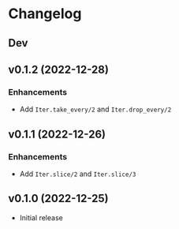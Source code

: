 # Changelog

## Dev

## v0.1.2 (2022-12-28)

### Enhancements

- Add `Iter.take_every/2` and `Iter.drop_every/2`

## v0.1.1 (2022-12-26)

### Enhancements

- Add `Iter.slice/2` and `Iter.slice/3`

## v0.1.0 (2022-12-25)

- Initial release
